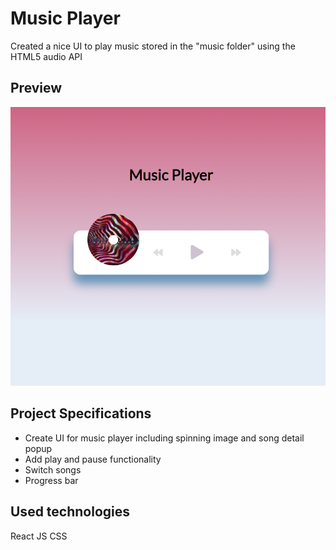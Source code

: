 # Music Player

Created a nice UI to play music stored in the "music folder" using the HTML5 audio API

## Preview

![image](/screenshot.PNG)

## Project Specifications

- Create UI for music player including spinning image and song detail popup
- Add play and pause functionality
- Switch songs
- Progress bar

## Used technologies
React JS
CSS